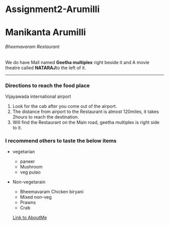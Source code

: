 # Assignment2-Arumilli


# Manikanta Arumilli
###### Bheemavaram  Restaurant
We do have Mall named **Geetha multiplex** right beside it and A movie theatre  called **NATARAJ**to the left of it.



---

### Directions to reach the food place

Vijayawada international airport

1. Look for the cab after you come out of the airport.
2. The distance from airport to the Restaurant is almost 120miles, it takes 2hours to reach the         destination.
3. Will find the Restaurant  on the  Main road,  geetha multiplex is right side to it.


### I recommend others to taste the below items
 
   * vegetarian
     
     * paneer
     * Mushroom
     * veg pulao
    
   * Non-vegetarain
    
      * Bheemavaram Chicken biryani
      * Mixed non-veg
      * Prawns
      * Crab

      [Link to AboutMe](AboutMe.md)





